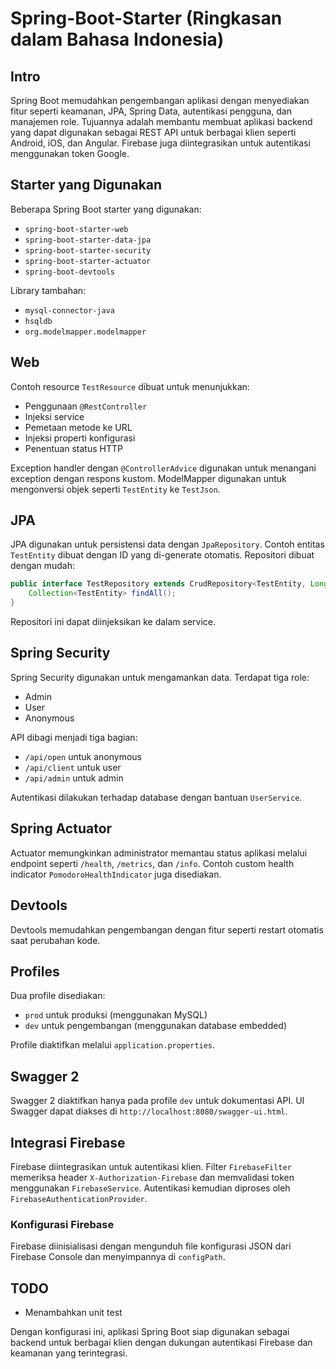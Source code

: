 # Spring-Boot-Starter (Ringkasan dalam Bahasa Indonesia)

## Intro
Spring Boot memudahkan pengembangan aplikasi dengan menyediakan fitur seperti keamanan, JPA, Spring Data, autentikasi pengguna, dan manajemen role. Tujuannya adalah membantu membuat aplikasi backend yang dapat digunakan sebagai REST API untuk berbagai klien seperti Android, iOS, dan Angular. Firebase juga diintegrasikan untuk autentikasi menggunakan token Google.

## Starter yang Digunakan
Beberapa Spring Boot starter yang digunakan:
- `spring-boot-starter-web`
- `spring-boot-starter-data-jpa`
- `spring-boot-starter-security`
- `spring-boot-starter-actuator`
- `spring-boot-devtools`

Library tambahan:
- `mysql-connector-java`
- `hsqldb`
- `org.modelmapper.modelmapper`

## Web
Contoh resource `TestResource` dibuat untuk menunjukkan:
- Penggunaan `@RestController`
- Injeksi service
- Pemetaan metode ke URL
- Injeksi properti konfigurasi
- Penentuan status HTTP

Exception handler dengan `@ControllerAdvice` digunakan untuk menangani exception dengan respons kustom. ModelMapper digunakan untuk mengonversi objek seperti `TestEntity` ke `TestJson`.

## JPA
JPA digunakan untuk persistensi data dengan `JpaRepository`. Contoh entitas `TestEntity` dibuat dengan ID yang di-generate otomatis. Repositori dibuat dengan mudah:
```java
public interface TestRepository extends CrudRepository<TestEntity, Long> {
    Collection<TestEntity> findAll();
}
```
Repositori ini dapat diinjeksikan ke dalam service.

## Spring Security
Spring Security digunakan untuk mengamankan data. Terdapat tiga role:
- Admin
- User
- Anonymous

API dibagi menjadi tiga bagian:
- `/api/open` untuk anonymous
- `/api/client` untuk user
- `/api/admin` untuk admin

Autentikasi dilakukan terhadap database dengan bantuan `UserService`.

## Spring Actuator
Actuator memungkinkan administrator memantau status aplikasi melalui endpoint seperti `/health`, `/metrics`, dan `/info`. Contoh custom health indicator `PomodoroHealthIndicator` juga disediakan.

## Devtools
Devtools memudahkan pengembangan dengan fitur seperti restart otomatis saat perubahan kode.

## Profiles
Dua profile disediakan:
- `prod` untuk produksi (menggunakan MySQL)
- `dev` untuk pengembangan (menggunakan database embedded)

Profile diaktifkan melalui `application.properties`.

## Swagger 2
Swagger 2 diaktifkan hanya pada profile `dev` untuk dokumentasi API. UI Swagger dapat diakses di `http://localhost:8080/swagger-ui.html`.

## Integrasi Firebase
Firebase diintegrasikan untuk autentikasi klien. Filter `FirebaseFilter` memeriksa header `X-Authorization-Firebase` dan memvalidasi token menggunakan `FirebaseService`. Autentikasi kemudian diproses oleh `FirebaseAuthenticationProvider`.

### Konfigurasi Firebase
Firebase diinisialisasi dengan mengunduh file konfigurasi JSON dari Firebase Console dan menyimpannya di `configPath`.

## TODO
- Menambahkan unit test

Dengan konfigurasi ini, aplikasi Spring Boot siap digunakan sebagai backend untuk berbagai klien dengan dukungan autentikasi Firebase dan keamanan yang terintegrasi.
